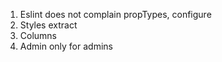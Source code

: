 1. Eslint does not complain propTypes, configure
2. Styles extract
4. Columns
6. Admin only for admins
